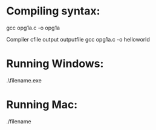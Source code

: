 # Compiling syntax:
gcc opg1a.c -o opg1a

Compiler	cfile		output		outputfile
gcc		    opg1a.c 	-o 		    helloworld

# Running Windows:
.\filename.exe

# Running Mac:
./filename


